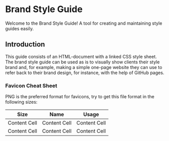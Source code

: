 # Brand Style Guide

Welcome to the Brand Style Guide! A tool for creating and maintaining style guides easily.

## Introduction

This guide consists of an HTML-document with a linked CSS style sheet. The brand style guide can be used as is to visually show clients their style brand and, for example, making a simple one-page website they can use to refer back to their brand design, for instance, with the help of GitHub pages.

### Favicon Cheat Sheet

PNG is the preferred format for favicons, try to get this file format in the following sizes:

| Size          | Name          | Usage         |
| ------------- | ------------- | ------------- |
| Content Cell  | Content Cell  | Content Cell  |
| Content Cell  | Content Cell  | Content Cell  |
